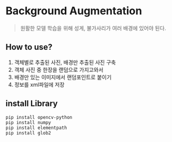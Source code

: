 # Background Augmentation
> 원활한 모델 학습을 위해 성게, 불가사리가 여러 배경에 있어야 된다.

## How to use?
1. 객체별로 추출된 사진, 배경만 추출된 사진 구축
2. 객체 사진 중 한장을 랜덤으로 가지고와서
3. 배경만 있는 이미지에서 랜덤포인트로 붙이기
4. 정보를 xml파일에 저장

## install Library
```
pip install opencv-python
pip install numpy
pip install elementpath
pip install glob2
```
